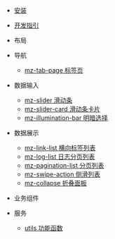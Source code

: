 - [安装](cn/install)
- [开发指引](cn/developGuide)
- 布局

- 导航
    - [mz-tab-page 标签页](cn/packages/mz-tab-page/)

- 数据输入
    - [mz-slider 滑动条](cn/packages/mz-slider/)
    - [mz-slider-card 滑动条卡片](cn/packages/mz-slider-card/)
    - [mz-illumination-bar 明暗选择](cn/packages/mz-illumination-bar/)

- 数据展示
    - [mz-link-list 横向标签列表](cn/packages/mz-link-list/)
    - [mz-log-list 日志分页列表](cn/packages/mz-log-list/)
    - [mz-pagination-list 分页列表](cn/packages/mz-pagination-list/)
    - [mz-swipe-action 侧滑列表](cn/packages/mz-swipe-action/)
    - [mz-collapse 折叠面板](cn/packages/mz-collapse/)
- 业务组件

    
- 服务
   - [utils 功能函数](cn/packages/utils/)

